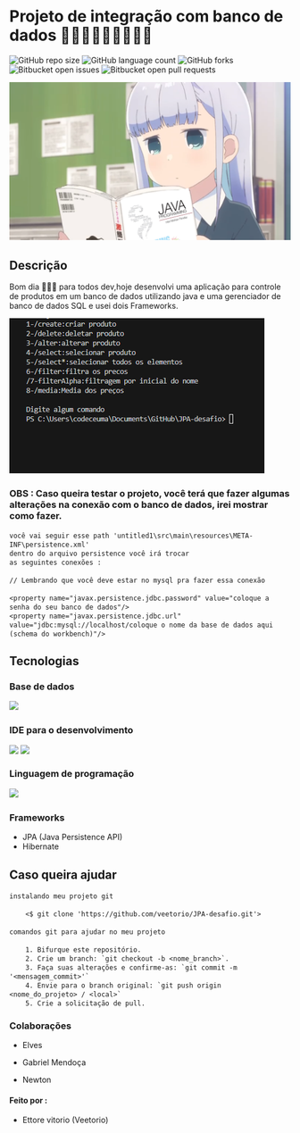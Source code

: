 # Projeto de integração com banco de dados  👨🏽‍💻👨🏽‍💻👨🏽‍💻

![GitHub repo size](https://img.shields.io/github/repo-size/veetorio/JPA-desafio?style=for-the-badge)
![GitHub language count](https://img.shields.io/github/languages/count/veetorio/JPA-desafio?style=for-the-badge)
![GitHub forks](https://img.shields.io/github/forks/veetorio/JPA-desafio?style=for-the-badge)
![Bitbucket open issues](https://img.shields.io/bitbucket/issues/veetorio/JPA-desafio?style=for-the-badge)
![Bitbucket open pull requests](https://img.shields.io/bitbucket/pr-raw/veetorio/JPA-desafio?style=for-the-badge)

<img src="0225a431e5b2637204873584848f3949.png">


## Descrição
Bom dia 🙋🏽‍♂️ para todos dev,hoje desenvolvi uma aplicação para controle de produtos em um banco de dados utilizando java e uma gerenciador de banco de dados SQL e usei dois Frameworks.

<!-- colocar imagem do projeto -->
<img src="JPA-desafio - Visual Studio Code 14_11_2023 13_45_50.png">
<!--      -->

### OBS : Caso queira testar o projeto, você terá que fazer algumas  alterações na conexão com o banco de dados, irei mostrar como fazer.
``` 
você vai seguir esse path 'untitled1\src\main\resources\META-INF\persistence.xml' 
dentro do arquivo persistence você irá trocar 
as seguintes conexões :           

// Lembrando que você deve estar no mysql pra fazer essa conexão

<property name="javax.persistence.jdbc.password" value="coloque a senha do seu banco de dados"/>
<property name="javax.persistence.jdbc.url" value="jdbc:mysql://localhost/coloque o nome da base de dados aqui (schema do workbench)"/>

 ``` 

## Tecnologias

### Base de dados

<img src="	https://user-images.githubusercontent.com/25181517/183896128-ec99105a-ec1a-4d85-b08b-1aa1620b2046.png" width=80>

### IDE para o desenvolvimento

<img src="https://user-images.githubusercontent.com/25181517/192108890-200809d1-439c-4e23-90d3-b090cf9a4eea.png" width=50>
<img src="https://user-images.githubusercontent.com/25181517/192108891-d86b6220-e232-423a-bf5f-90903e6887c3.png" width=50>

### Linguagem de programação

<img src="	https://user-images.githubusercontent.com/25181517/117201156-9a724800-adec-11eb-9a9d-3cd0f67da4bc.png" width=80>

### Frameworks

* JPA (Java Persistence API) 
* Hibernate 

## Caso queira ajudar

```
instalando meu projeto git

    <$ git clone 'https://github.com/veetorio/JPA-desafio.git'>

comandos git para ajudar no meu projeto   

    1. Bifurque este repositório.
    2. Crie um branch: `git checkout -b <nome_branch>`.
    3. Faça suas alterações e confirme-as: `git commit -m '<mensagem_commit>'`
    4. Envie para o branch original: `git push origin <nome_do_projeto> / <local>`
    5. Crie a solicitação de pull.

```

### Colaborações

* Elves

* Gabriel Mendoça

* Newton



 #### Feito por : 
 * Ettore vitorio (Veetorio)
 





